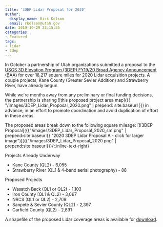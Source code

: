 ```yaml
---
title: '3DEP Lidar Proposal for 2020'
author:
  display_name: Rick Kelson
  email: rkelson@utah.gov
date: 2019-10-29 22:15:55
categories:
- Featured
tags:
- lidar
- 3dep
---
```


In October a partnership of Utah organizations submitted a proposal to the [USGS 3D Elevation Program (3DEP) FY19/20 Broad Agency Announcement (BAA)](https://www.usgs.gov/core-science-systems/ngp/3dep/fy1920-usgs-broad-agency-announcement-baa-3d-elevation-program-3dep) for over 18,217 square miles for 2020 Lidar acquisition projects. A couple projects, Kane County (Greater Sevier Addition) and Strawberry River, have already begun.

While we're months away from any preliminary or final funding decisions, the partnership is sharing ![this proposed project area map]({{ "/images/3DEP_Lidar_Proposal_2020.png" | prepend: site.baseurl }})
 in advance, in an effort to promote coordination and avoid duplication of effort in these areas.

The proposed areas break down to the following square mileage:
[![3DEP Proposal]({{"/images/3DEP_Lidar_Proposal_2020_sm.png" | prepend:site.baseurl}} "2020 3DEP Lidar Proposal A - click for larger image")]({{"/images/3DEP_Lidar_Proposal_2020.png" | prepend:site.baseurl}}){:.inline-text-right}

Projects Already Underway

- Kane County (QL2) - 6,055
- Strawberry River (QL1 & 4-band aerial photography) - 88

Proposed Projects

-	Wasatch Back (QL1 or QL2) - 1,103
- Iron County (QL1 & QL2) - 3,067
- NRCS (QL1 or QL2) - 2,706
- Sanpete & Sevier County (QL2) - 2,397
- Garfield County (QL2) - 2,891

A shapefile of the proposed Lidar coverage areas is available for [download](ftp://ftp.agrc.utah.gov/LiDAR/3DEP_Lidar_Proposal_2020.zip).

